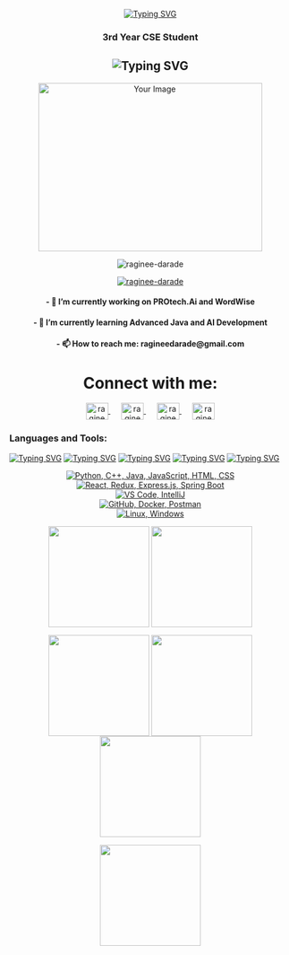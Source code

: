  <p align="center">
  <a href="https://git.io/typing-svg">
    <img src="https://readme-typing-svg.herokuapp.com?font=Fira+Code&weight=900&size=30&pause=1000&color=F7F7F7&background=128CCF00&center=true&vCenter=true&multiline=true&random=false&width=500&lines=Hi+%F0%9F%91%8B%2C+I'm+Raginee+Darade" alt="Typing SVG" />
  </a>
</p>
<h3 align="center">3rd Year CSE Student</h3>
<h2 align="center">
  <img src="https://readme-typing-svg.demolab.com?font=Fira+Code&weight=600&pause=1000&center=true&vCenter=true&lines=Full-Stack+Developer;AI+Enthusiast;Open-Source+Contributor" alt="Typing SVG" />
</h2>
<p align="center">
  <img src="https://user-images.githubusercontent.com/69011963/137184767-79a13ec7-1bb3-4341-a6da-3a149c9c159a.gif" width="400" height="300" alt="Your Image">
</p>

<p align="center">
  <img src="https://komarev.com/ghpvc/?username=ragineedarade&label=Profile%20views&color=0e75b6&style=flat" alt="raginee-darade" />
</p>

<p align="center">
  <a href="https://github.com/ryo-ma/github-profile-trophy">
    <img src="https://github-profile-trophy.vercel.app/?username=ragineedarade" alt="raginee-darade" />
  </a>
</p>

<h4 align="center">- 🔭 I’m currently working on <strong>PROtech.Ai</strong> and <strong>WordWise</strong></h4>
<h4 align="center">- 🌱 I’m currently learning <strong>Advanced Java and AI Development</strong></h4>
<h4 align="center">- 📫 How to reach me: <strong>ragineedarade@gmail.com</strong></h4>

<h1 align="center">Connect with me:</h1>
<p align="center">
  <a href="https://www.linkedin.com/in/raginee-darade/" target="blank">
    <img align="center" src="https://raw.githubusercontent.com/rahuldkjain/github-profile-readme-generator/master/src/images/icons/Social/linked-in-alt.svg" alt="raginee darade" height="30" width="40" />
  </a>&nbsp;&nbsp;&nbsp;&nbsp;
  <a href="https://leetcode.com/raginee-darade/" target="blank">
    <img align="center" src="https://raw.githubusercontent.com/rahuldkjain/github-profile-readme-generator/master/src/images/icons/Social/leet-code.svg" alt="raginee darade" height="30" width="40" />
  </a>&nbsp;&nbsp;&nbsp;&nbsp;
  <a href="https://auth.geeksforgeeks.org/user/raginee-darade" target="blank">
    <img align="center" src="https://raw.githubusercontent.com/rahuldkjain/github-profile-readme-generator/master/src/images/icons/Social/geeks-for-geeks.svg" alt="raginee-darade" height="30" width="40" />
  </a>&nbsp;&nbsp;&nbsp;&nbsp;
  <a href="https://github.com/raginee-darade" target="blank">
    <img align="center" src="https://skillicons.dev/icons?i=github" alt="raginee darade" height="30" width="40" />
  </a>
</p>

<h3 align="left">Languages and Tools:</h3>

 [![Typing SVG](https://readme-typing-svg.herokuapp.com?font=Fira+Code&size=25&pause=1000&color=00FF2B&center=true&vCenter=true&repeat=false&random=false&width=300&lines=Languages)](https://git.io/typing-svg) [![Typing SVG](https://readme-typing-svg.herokuapp.com?font=Fira+Code&size=25&pause=1000&color=00FF2B&center=true&vCenter=true&repeat=false&random=false&width=200&lines=Frameworks)](https://git.io/typing-svg)  [![Typing SVG](https://readme-typing-svg.herokuapp.com?font=Fira+Code&size=25&pause=1000&color=00FF2B&center=true&vCenter=true&repeat=false&random=false&width=200&lines=IDEs)](https://git.io/typing-svg)  [![Typing SVG](https://readme-typing-svg.herokuapp.com?font=Fira+Code&size=25&pause=1000&color=00FF2B&center=true&vCenter=true&repeat=false&random=false&width=200&lines=Tools)](https://git.io/typing-svg)  [![Typing SVG](https://readme-typing-svg.herokuapp.com?font=Fira+Code&size=25&pause=1000&color=00FF2B&center=true&vCenter=true&repeat=false&random=false&width=300&lines=Operating+Systems)](https://git.io/typing-svg) 
 
 <div align="center"><a href="https://skillicons.dev"><img src="https://skillicons.dev/icons?i=python,cpp,java,javascript,html,css" title="Python, C++, Java, JavaScript, HTML, CSS"/></a></div>  <div align="center"><a href="https://skillicons.dev"><img src="https://skillicons.dev/icons?i=react,redux,express,spring" title="React, Redux, Express.js, Spring Boot"/></a></div> <div align="center"><a href="https://skillicons.dev"><img src="https://skillicons.dev/icons?i=vscode,intellij" title="VS Code, IntelliJ"/></a></div>  <div align="center"><a href="https://skillicons.dev"><img src="https://skillicons.dev/icons?i=github,docker,postman" title="GitHub, Docker, Postman"/></a></div> <div align="center"><a href="https://skillicons.dev"><img src="https://skillicons.dev/icons?i=linux,windows" title="Linux, Windows"/></a></div> 

<p align="center">
  <img align="center" src="http://github-profile-summary-cards.vercel.app/api/cards/most-commit-language?username=ragineedarade&theme=2077" height="180em" />
  <img align="center" src="http://github-profile-summary-cards.vercel.app/api/cards/repos-per-language?username=ragineedarade&theme=2077" height="180em" />
</p>

<p align="center">
  <img align="center" src="http://github-profile-summary-cards.vercel.app/api/cards/stats?username=ragineedarade&theme=2077" height="180em" />
  <img align="center" src="http://github-profile-summary-cards.vercel.app/api/cards/productive-time?username=ragineedarade&theme=2077" height="180em" />
  <img align="center" src="http://github-profile-summary-cards.vercel.app/api/cards/profile-details?username=ragineedarade&theme=2077" height="180em" />
</p>

<p align="center">
  <img height="180em" src="https://github-readme-streak-stats.herokuapp.com/?user=ragineedarade&theme=dark&hide_border=true&background=0D1117&stroke=0000&count_private=true&include_all_commits=true" />
</p>
